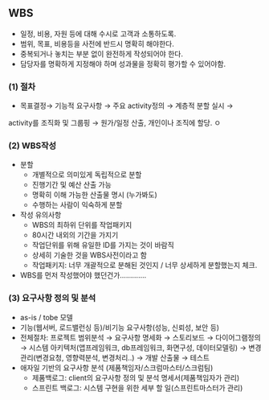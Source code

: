 ## WBS

- 일정, 비용, 자원 등에 대해 수시로 고객과 소통하도록.
- 범위, 목표, 비용등을 사전에 반드시 명확히 해야한다.
- 중복되거나 놓치는 부분 없이 완전하게 작성되어야 한다.
- 담당자를 명확하게 지정해야 하며 성과물을 정확히 평가할 수 있어야함.

### (1) 절차

- 목표결정→ 기능적 요구사항 → 주요 activity정의 → 계층적 분할 실시 →

activity를 조직화 및 그룹핑 → 원가/일정 산출, 개인이나 조직에 할당.
ㅇ
### (2) WBS작성

- 분할
    - 개별적으로 의미있게 독립적으로 분할
    - 진행기간 및 예산 산출 가능
    - 명확히 이해 가능한 산출물 명시 (누가봐도)
    - 수행하는 사람이 익숙하게 분할
- 작성 유의사항
    - WBS의 최하위 단위를 작업패키지
    - 80시간 내외의 기간을 가지기
    - 작업단위를 위해 유일한 ID를 가지는 것이 바람직
    - 상세히 기술한 것을 WBS사전이라고 함
    - 작업패키지: 너무 개괄적으로 분해된 것인지 / 너무 상세하게 분할했는지 체크.
- WBS를 먼저 작성했어야 했던건가………….

### (3) 요구사항 정의 및 분석

- as-is / tobe 모델
- 기능(웹서버, 로드밸런싱 등)/비기능 요구사항(성능, 신뢰성, 보안 등)
- 전체절차: 프로젝트 범위분석 → 요구사항 명세화 → 스토리보드 → 다이어그램정의 → 시스템 아키텍처(앱프레임워크, db프레임워크, 화면구성, 데이터모델링) → 변경관리(변경요청, 영향력분석, 변경처리..) → 개발 산출물 → 테스트
- 애자일 기반의 요구사항 분석 (제품책임자/스크럼마스터/스크럼팀)
    - 제품백로그: client의 요구사항 정의 및 분석 명세서(제품책임자가 관리)
    - 스프린트 백로그: 시스템 구현을 위한 세부 할 일(스프린트마스터가 관리)
